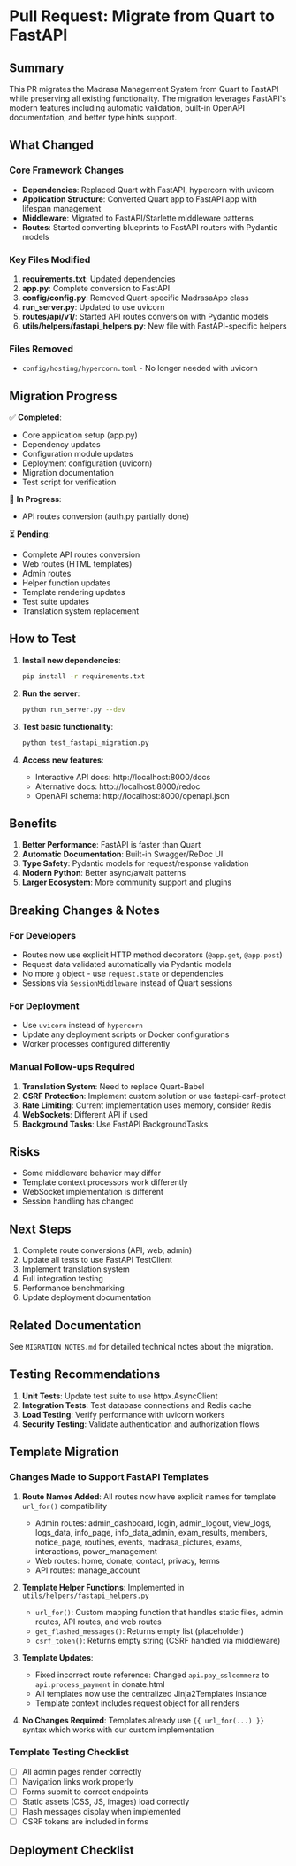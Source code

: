 # Pull Request: Migrate from Quart to FastAPI

## Summary

This PR migrates the Madrasa Management System from Quart to FastAPI while preserving all existing functionality. The migration leverages FastAPI's modern features including automatic validation, built-in OpenAPI documentation, and better type hints support.

## What Changed

### Core Framework Changes
- **Dependencies**: Replaced Quart with FastAPI, hypercorn with uvicorn
- **Application Structure**: Converted Quart app to FastAPI app with lifespan management
- **Middleware**: Migrated to FastAPI/Starlette middleware patterns
- **Routes**: Started converting blueprints to FastAPI routers with Pydantic models

### Key Files Modified
1. **requirements.txt**: Updated dependencies
2. **app.py**: Complete conversion to FastAPI
3. **config/config.py**: Removed Quart-specific MadrasaApp class
4. **run_server.py**: Updated to use uvicorn
5. **routes/api/v1/**: Started API routes conversion with Pydantic models
6. **utils/helpers/fastapi_helpers.py**: New file with FastAPI-specific helpers

### Files Removed
- `config/hosting/hypercorn.toml` - No longer needed with uvicorn

## Migration Progress

✅ **Completed**:
- Core application setup (app.py)
- Dependency updates
- Configuration module updates
- Deployment configuration (uvicorn)
- Migration documentation
- Test script for verification

🚧 **In Progress**:
- API routes conversion (auth.py partially done)

⏳ **Pending**:
- Complete API routes conversion
- Web routes (HTML templates)
- Admin routes
- Helper function updates
- Template rendering updates
- Test suite updates
- Translation system replacement

## How to Test

1. **Install new dependencies**:
   ```bash
   pip install -r requirements.txt
   ```

2. **Run the server**:
   ```bash
   python run_server.py --dev
   ```

3. **Test basic functionality**:
   ```bash
   python test_fastapi_migration.py
   ```

4. **Access new features**:
   - Interactive API docs: http://localhost:8000/docs
   - Alternative docs: http://localhost:8000/redoc
   - OpenAPI schema: http://localhost:8000/openapi.json

## Benefits

1. **Better Performance**: FastAPI is faster than Quart
2. **Automatic Documentation**: Built-in Swagger/ReDoc UI
3. **Type Safety**: Pydantic models for request/response validation
4. **Modern Python**: Better async/await patterns
5. **Larger Ecosystem**: More community support and plugins

## Breaking Changes & Notes

### For Developers
- Routes now use explicit HTTP method decorators (`@app.get`, `@app.post`)
- Request data validated automatically via Pydantic models
- No more `g` object - use `request.state` or dependencies
- Sessions via `SessionMiddleware` instead of Quart sessions

### For Deployment
- Use `uvicorn` instead of `hypercorn`
- Update any deployment scripts or Docker configurations
- Worker processes configured differently

### Manual Follow-ups Required
1. **Translation System**: Need to replace Quart-Babel
2. **CSRF Protection**: Implement custom solution or use fastapi-csrf-protect
3. **Rate Limiting**: Current implementation uses memory, consider Redis
4. **WebSockets**: Different API if used
5. **Background Tasks**: Use FastAPI BackgroundTasks

## Risks

- Some middleware behavior may differ
- Template context processors work differently
- WebSocket implementation is different
- Session handling has changed

## Next Steps

1. Complete route conversions (API, web, admin)
2. Update all tests to use FastAPI TestClient
3. Implement translation system
4. Full integration testing
5. Performance benchmarking
6. Update deployment documentation

## Related Documentation

See `MIGRATION_NOTES.md` for detailed technical notes about the migration.

## Testing Recommendations

1. **Unit Tests**: Update test suite to use httpx.AsyncClient
2. **Integration Tests**: Test database connections and Redis cache
3. **Load Testing**: Verify performance with uvicorn workers
4. **Security Testing**: Validate authentication and authorization flows

## Template Migration

### Changes Made to Support FastAPI Templates

1. **Route Names Added**: All routes now have explicit names for template `url_for()` compatibility
   - Admin routes: admin_dashboard, login, admin_logout, view_logs, logs_data, info_page, info_data_admin, exam_results, members, notice_page, routines, events, madrasa_pictures, exams, interactions, power_management
   - Web routes: home, donate, contact, privacy, terms
   - API routes: manage_account

2. **Template Helper Functions**: Implemented in `utils/helpers/fastapi_helpers.py`
   - `url_for()`: Custom mapping function that handles static files, admin routes, API routes, and web routes
   - `get_flashed_messages()`: Returns empty list (placeholder)
   - `csrf_token()`: Returns empty string (CSRF handled via middleware)

3. **Template Updates**:
   - Fixed incorrect route reference: Changed `api.pay_sslcommerz` to `api.process_payment` in donate.html
   - All templates now use the centralized Jinja2Templates instance
   - Template context includes request object for all renders

4. **No Changes Required**: Templates already use `{{ url_for(...) }}` syntax which works with our custom implementation

### Template Testing Checklist

- [ ] All admin pages render correctly
- [ ] Navigation links work properly
- [ ] Forms submit to correct endpoints
- [ ] Static assets (CSS, JS, images) load correctly
- [ ] Flash messages display when implemented
- [ ] CSRF tokens are included in forms

## Deployment Checklist
